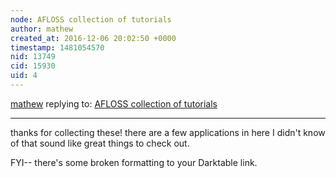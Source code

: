 ```yaml
---
node: AFLOSS collection of tutorials
author: mathew
created_at: 2016-12-06 20:02:50 +0000
timestamp: 1481054570
nid: 13749
cid: 15930
uid: 4
---
```




[mathew](../profile/mathew) replying to: [AFLOSS collection of tutorials](../notes/xose/12-06-2016/afloss-collection-of-tutorials)

----
thanks for collecting these! there are a few applications in here I didn't know of that sound like great things to check out.  

FYI-- there's some broken formatting to your Darktable link.